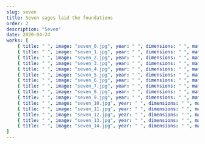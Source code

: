 ```yaml
---
slug: seven
title: Seven sages laid the foundations
order: 2
description: "Seven"
date: 2020-04-24
works: [
    { title: " ", image: "seven_0.jpg", year: " ", dimensions: " ", materials: " " },
    { title: " ", image: "seven_1.jpg", year: " ", dimensions: " ", materials: " " },
    { title: " ", image: "seven_2.jpg", year: " ", dimensions: " ", materials: " " },
    { title: " ", image: "seven_3.jpg", year: " ", dimensions: " ", materials: " " },
    { title: " ", image: "seven_4.jpg", year: " ", dimensions: " ", materials: " " },
    { title: " ", image: "seven_5.jpg", year: " ", dimensions: " ", materials: " " },
    { title: " ", image: "seven_6.jpg", year: " ", dimensions: " ", materials: " " },
    { title: " ", image: "seven_7.jpg", year: " ", dimensions: " ", materials: " " },
    { title: " ", image: "seven_8.jpg", year: " ", dimensions: " ", materials: " " },
    { title: " ", image: "seven_9.jpg", year: " ", dimensions: " ", materials: " " },
    { title: " ", image: "seven_10.jpg", year: " ", dimensions: " ", materials: " " },
    { title: " ", image: "seven_11.jpg", year: " ", dimensions: " ", materials: " " },
    { title: " ", image: "seven_12.jpg", year: " ", dimensions: " ", materials: " " },
    { title: " ", image: "seven_13.jpg", year: " ", dimensions: " ", materials: " " },
    { title: " ", image: "seven_14.jpg", year: " ", dimensions: " ", materials: " " }
]
---
```

